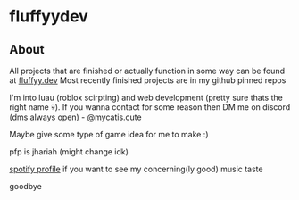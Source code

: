# fluffyydev

## About
All projects that are finished or actually function in some way can be found at [fluffyy.dev](https://fluffyy.dev)
Most recently finished projects are in my github pinned repos

I'm into luau (roblox scirpting) and web development (pretty sure thats the right name 💀).
If you wanna contact for some reason then DM me on discord (dms always open) - @mycatis.cute

Maybe give some type of game idea for me to make :)

pfp is jhariah (might change idk)

[spotify profile](https://open.spotify.com/user/31deekhaazbc6jjy5fl2ay5bnmqe) if you want to see my concerning(ly good) music taste

goodbye
